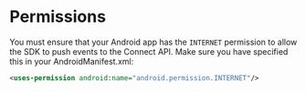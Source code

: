 # Permissions

You must ensure that your Android app has the `INTERNET` permission to allow the SDK to push events to the Connect API.  Make sure you have specified this in your AndroidManifest.xml:

```xml
<uses-permission android:name="android.permission.INTERNET"/>
```